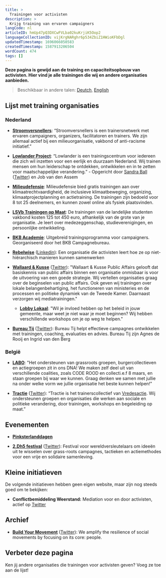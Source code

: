 ```yaml
---
title: >
  Trainingen voor activisten
description: >
  Krijg training van ervaren campaigners
langCode: nl
articleID: hmUp47pQ3DXCwFVLba02kuKrjiK5Oop2
languageCollectionID: vijKrgNARghr6p534ZbiZ1HWioKFbDgl
updatedTimestamp: 1696066050583
createdTimestamp: 1587913206504
wordCount: 474
tags: []
---
```


**Deze pagina is gewijd aan de training en capaciteitsopbouw van activisten. Hier vind je alle trainingen die wij en andere organisaties aanbieden.**

> Beschikbaar in andere talen: [Deutch](/de/trainings), [English](/trainings)

## Lijst met training organisaties

### Nederland

-   [**Stroomversnellers**](/resources/stroomversnellers): “Stroomversnellers is een trainersnetwerk met ervaren campaigners, organizers, facilitatoren en trainers. We zijn allemaal actief bij een milieuorganisatie, vakbond of anti-racisme initiatief.”
    
-   [**Lowlander Project**](https://www.lowlanderproject.nl/trainingen): “Lowlander is een trainingscentrum voor iedereen die zich wil inzetten voor een eerlijk en duurzaam Nederland. Wij trainen mensen om hun leiderschap te ontdekken, ontwikkelen en in te zetten voor maatschappelijke verandering.” - Opgericht door [Sandra Ball](https://www.m-powering.nl/en/home/?utm_source=activisthandbook.org) ([Twitter](https://twitter.com/ball_sandra?utm_source=activisthandbook.org)) en Job van den Assem
    
-   [**Milieudefensie**](https://milieudefensie.nl/doe-mee/trainingen): Milieudefensie bied gratis trainingen aan over klimaatrechtvaardigheid, de inclusieve klimaatbeweging, organizing, klimaatprojectplanning en actietraining. De trainingen zijn bedoeld voor 8 tot 25 deelnemers, en kunnen zowel online als fysiek plaatsvinden.
    
-   [**LSVb Trainingen op Maat**](https://lsvb.nl/diensten/trainingen-op-maat/): De trainingen van de landelijke studenten vakbond kosten 125 tot 450 euro, afhankelijk van de grote van je organisatie. Je leert over medezeggenschap, studieverenigingen, en persoonlijke ontwikkeling.
    
-   [**BKB Academie**](/trainings/bkb-academie): Uitgebreid trainingsprogramma voor campaigners. Georganiseerd door het BKB Campagnebureau.
    
-   [**Rebelwise**](https://rebelwise.com/?utm_source=activisthandbook.org) ([Linkedin](https://nl.linkedin.com/company/rebelwise?utm_source=activisthandbook.org)): Een organisatie die activisten leert hoe ze op niet-hiërarchisch manieren kunnen samenwerken
    
-   [**Wallaard & Kusse**](https://wkpa.nl/training-en-coaching/?utm_source=activisthandbook.org) ([Twitter](https://twitter.com/WallaartKussePA?utm_source=activisthandbook.org)): "Wallaart & Kusse Public Affairs gelooft dat basiskennis van public affairs binnen een organisatie onmisbaar is voor de uitvoering van een goede strategie. Wij vertellen organisaties graag over de beginselen van public affairs. Ook geven wij trainingen over lokale belangenbehartiging, het functioneren van ministeries en de processen en politieke dynamiek van de Tweede Kamer. Daarnaast verzorgen wij mediatrainingen."
    
    -   [**Lobby Lokaal**](https://www.stichtinglobbylokaal.nl/lobbytrainingen/?utm_source=activisthandbook.org): "Wil je invloed hebben op het beleid in jouw gemeente, maar weet je niet waar je moet beginnen? Wij hebben verschillende workshops om je op weg te helpen."
        
-   [**Bureau Tij**](http://www.bureau-tij.nl/?utm_source=activisthandbook.org#diensten) ([Twitter](https://twitter.com/BureauTij?utm_source=activisthandbook.org)): Bureau Tij helpt effectieve campagnes ontwikkelen met trainingen, coaching, evaluaties en advies. Bureau Tij zijn Agnes de Rooij en Ingrid van den Berg
    

### België

-   [**LABO**](https://labovzw.be/ondersteuning-grassroots/?utm_source=activisthandbook.org): "Het ondersteunen van grassroots groepen, burgercollectieven en actiegroepen zit in ons DNA! We maken zelf deel uit van verschillende coalities, zoals CODE ROOD en collecti.e.f 8 maars, en staan groepen bij waar we kunnen. Graag denken we samen met jullie na onder welke vorm we jullie organisatie het beste kunnen helpen!"
    
-   [**Tractie**](https://www.tractie.be/) ([Twitter](https://twitter.com/Tractie1)): “Tractie is het trainerscollectief van [Vredesactie](https://www.vredesactie.be). Wij ondersteunen groepen en organisaties die werken aan sociale en politieke verandering, door trainingen, workshops en begeleiding op maat.”
    

## Evenementen

-   [**Pinksterlanddagen**](https://pinksterlanddagen.org)
    
-   [**2.Dh5 festival**](https://www.2dh5.nl) ([Twitter](https://twitter.com/2Dh5Festival)): Festival voor wereldversleutelaars om ideeën uit te wisselen over grass-roots campagnes, tactieken en actiemethodes voor een vrije en solidaire samenleving.
    

## Kleine initiatieven

De volgende initiatieven hebben geen eigen website, maar zijn nog steeds goed om te bekijken:

-   **Conflictbemiddeling Weerstand:** Mediation voor en door activisten, actief op [Twitter](https://twitter.com/Weerstandcon)
    

## Archief

-   [**Build Your Movement**](https://web.archive.org/web/20190127081836/https://buildyourmovement.dudaone.com/?utm_source=activisthandbook.org) ([Twitter](https://twitter.com/BuildUrMovement)): We amplify the resilience of social movements by focusing on its core: people.
    

## Verbeter deze pagina

Ken jij andere organisaties die trainingen voor activisten geven? Voeg ze toe aan de lijst!